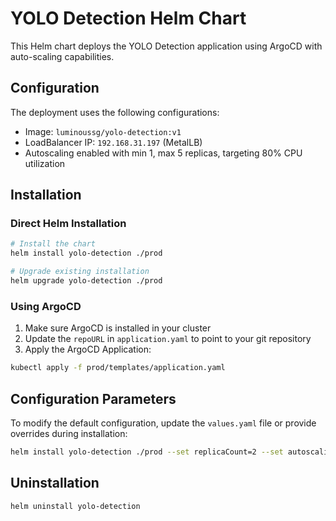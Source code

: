 # YOLO Detection Helm Chart

This Helm chart deploys the YOLO Detection application using ArgoCD with auto-scaling capabilities.

## Configuration

The deployment uses the following configurations:

- Image: `luminoussg/yolo-detection:v1`
- LoadBalancer IP: `192.168.31.197` (MetalLB)
- Autoscaling enabled with min 1, max 5 replicas, targeting 80% CPU utilization

## Installation

### Direct Helm Installation

```bash
# Install the chart
helm install yolo-detection ./prod

# Upgrade existing installation
helm upgrade yolo-detection ./prod
```

### Using ArgoCD

1. Make sure ArgoCD is installed in your cluster
2. Update the `repoURL` in `application.yaml` to point to your git repository
3. Apply the ArgoCD Application:

```bash
kubectl apply -f prod/templates/application.yaml
```

## Configuration Parameters

To modify the default configuration, update the `values.yaml` file or provide overrides during installation:

```bash
helm install yolo-detection ./prod --set replicaCount=2 --set autoscaling.maxReplicas=10
```

## Uninstallation

```bash
helm uninstall yolo-detection
``` 